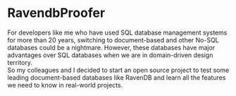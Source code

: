 # RavendbProofer
For developers like me who have used SQL database management systems for more than 20 years, 
switching to document-based and other No-SQL databases could be a nightmare. However, these databases
have major advantages over SQL databases when we are in domain-driven design territory.  
So my colleagues and I decided to start an open source project to test some leading document-based 
databases like RavenDB and learn all the features we need to know in real-world projects.

